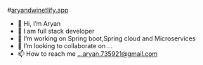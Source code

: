 #[aryandwinetlify.app](https://aryandwi.netlify.app/)
- 👋 Hi, I’m Aryan
- 👀 I am full stack developer
- 🌱 I’m working on Spring boot,Spring cloud and Microservices
- 💞️ I’m looking to collaborate on ...
- 📫 How to reach me ...aryan.735921@gmail.com

<!---
RND2002/RND2002 is a ✨ special ✨ repository because its `README.md` (this file) appears on your GitHub profile.
You can click the Preview link to take a look at your changes.
--->
